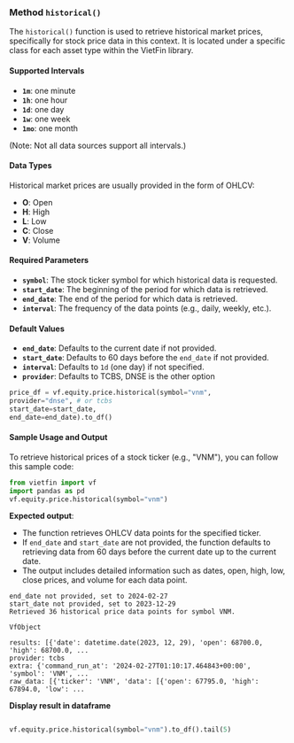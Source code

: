 ### Method `historical()`

The `historical()` function is used to retrieve historical market prices, specifically for stock price data in this context. It is located under a specific class for each asset type within the VietFin library.

#### Supported Intervals
- **`1m`**: one minute
- **`1h`**: one hour
- **`1d`**: one day
- **`1w`**: one week
- **`1mo`**: one month

(Note: Not all data sources support all intervals.)

#### Data Types
Historical market prices are usually provided in the form of OHLCV:
- **O**: Open
- **H**: High
- **L**: Low
- **C**: Close
- **V**: Volume

#### Required Parameters
- **`symbol`**: The stock ticker symbol for which historical data is requested.
- **`start_date`**: The beginning of the period for which data is retrieved.
- **`end_date`**: The end of the period for which data is retrieved.
- **`interval`**: The frequency of the data points (e.g., daily, weekly, etc.).

#### Default Values
- **`end_date`**: Defaults to the current date if not provided.
- **`start_date`**: Defaults to 60 days before the `end_date` if not provided.
- **`interval`**: Defaults to `1d` (one day) if not specified.
- **`provider`**: Defaults to TCBS, DNSE is the other option

```python
price_df = vf.equity.price.historical(symbol="vnm",
provider="dnse", # or tcbs
start_date=start_date,
end_date=end_date).to_df()
```

#### Sample Usage and Output
To retrieve historical prices of a stock ticker (e.g., "VNM"), you can follow this sample code:

```python
from vietfin import vf
import pandas as pd
vf.equity.price.historical(symbol="vnm")
```

**Expected output**:
- The function retrieves OHLCV data points for the specified ticker.
- If `end_date` and `start_date` are not provided, the function defaults to retrieving data from 60 days before the current date up to the current date.
- The output includes detailed information such as dates, open, high, low, close prices, and volume for each data point.

```plaintext
end_date not provided, set to 2024-02-27
start_date not provided, set to 2023-12-29
Retrieved 36 historical price data points for symbol VNM.
```

```plaintext
VfObject

results: [{'date': datetime.date(2023, 12, 29), 'open': 68700.0, 'high': 68700.0, ...
provider: tcbs
extra: {'command_run_at': '2024-02-27T01:10:17.464843+00:00', 'symbol': 'VNM', ...
raw_data: [{'ticker': 'VNM', 'data': [{'open': 67795.0, 'high': 67894.0, 'low': ...
```
**Display result in dataframe**
```python

vf.equity.price.historical(symbol="vnm").to_df().tail(5)
```
